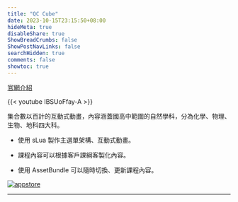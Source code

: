 ```yaml
---
title: "QC Cube"
date: 2023-10-15T23:15:50+08:00
hideMeta: true
disableShare: true
ShowBreadCrumbs: false
ShowPostNavLinks: false
searchHidden: true
comments: false
showtoc: true
---
```

[官網介紹][mainUrl]

{{< youtube IBSUoFfay-A >}}

集合數以百計的互動式動畫，內容涵蓋國高中範圍的自然學科，分為化學、物理、生物、地科四大科。

* 使用 sLua 製作主選單架構、互動式動畫。

* 課程內容可以根據客戶課綱客製化內容。

* 使用 AssetBundle 可以隨時切換、更新課程內容。

[![appstore][img_appstore]][appstore]

----------
[img_appstore]:https://imgur.com/APiZmgH.png
[img_googleplay]:https://imgur.com/GyhUzK3.png

[mainUrl]:https://jt-qc.com/product-pages?p_id=1
[appstore]:https://apps.apple.com/tw/app/qc-cube/id1480811031
